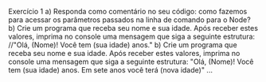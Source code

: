 Exercício 1
a) Responda como comentário no seu código: como fazemos para acessar os parâmetros passados na linha de comando para o Node?
b) Crie um programa que receba seu nome e sua idade. Após receber estes valores, imprima no console uma mensagem que siga a seguinte estrutura:
//"Olá, (Nome)! Você tem (sua idade) anos."
b) Crie um programa que receba seu nome e sua idade. Após receber estes valores, imprima no console uma mensagem que siga a seguinte estrutura:
"Olá, (Nome)! Você tem (sua idade) anos. Em sete anos você terá (nova idade)"
... 